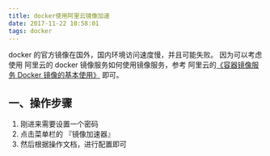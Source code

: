 ```yaml
---
title: docker使用阿里云镜像加速
date: 2017-11-22 10:58:01
tags: docker
---
```


docker 的官方镜像在国外，国内环境访问速度慢，并且可能失败。 因为可以考虑使用 阿里云的 docker 镜像服务如何使用镜像服务，参考 阿里云的[《容器镜像服务 Docker 镜像的基本使用》](https://yq.aliyun.com/articles/70756) 即可。

## 一、操作步骤

1.  刚进来需要设置一个密码
2.  点击菜单栏的 『镜像加速器』
3.  然后根据操作文档，进行配置即可
